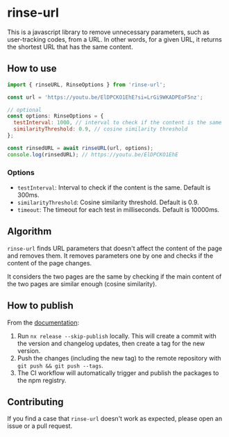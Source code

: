 # rinse-url

This is a javascript library to remove unnecessary parameters, such as user-tracking codes, from a URL.
In other words, for a given URL, it returns the shortest URL that has the same content.

## How to use

```javascript
import { rinseURL, RinseOptions } from 'rinse-url';

const url = 'https://youtu.be/ElDPCKO1EhE?si=LrGi9WKADPEoF5nz';

// optional
const options: RinseOptions = {
  testInterval: 1000, // interval to check if the content is the same
  similarityThreshold: 0.9, // cosine similarity threshold
};

const rinsedURL = await rinseURL(url, options);
console.log(rinsedURL); // https://youtu.be/ElDPCKO1EhE
```

### Options

- `testInterval`: Interval to check if the content is the same. Default is 300ms.
- `similarityThreshold`: Cosine similarity threshold. Default is 0.9.
- `timeout`: The timeout for each test in milliseconds. Default is 10000ms.

## Algorithm

`rinse-url` finds URL parameters that doesn't affect the content of the page and removes them.
It removes parameters one by one and checks if the content of the page changes.

It considers the two pages are the same by checking if the main content of the two pages are similar enough (cosine similarity).

## How to publish

From the [documentation](https://nx.dev/recipes/nx-release/publish-in-ci-cd):

1. Run `nx release --skip-publish` locally. This will create a commit with the version and changelog updates, then create a tag for the new version.
2. Push the changes (including the new tag) to the remote repository with `git push && git push --tags`.
3. The CI workflow will automatically trigger and publish the packages to the npm registry.

## Contributing

If you find a case that `rinse-url` doesn't work as expected, please open an issue or a pull request.
